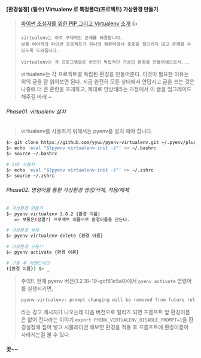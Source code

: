 #### [환경설정] (필수) Virtualenv 로 특정폴더(프로젝트) 가상환경 만들기

> [파이썬 초심자를 위한 PIP 그리고 Virtualenv 소개](https://medium.com/@dan_kim/%ED%8C%8C%EC%9D%B4%EC%8D%AC-%EC%B4%88%EC%8B%AC%EC%9E%90%EB%A5%BC-%EC%9C%84%ED%95%9C-pip-%EA%B7%B8%EB%A6%AC%EA%B3%A0-virtualenv-%EC%86%8C%EA%B0%9C-a53512fab3c2) :thumbsup:
>
> ```
> virtualenv는 아주 구체적인 문제를 해결합니다.
> 보통 여러개의 파이썬 프로젝트가 하나의 컴퓨터에서 충동을 일으키지 않고 존재할 수 있도록 도와줍니다.
> ```
>
> ```
> virtualenv는 각 프로그램별로 완전히 독립적인 가상의 환경을 만들어냄으로서...
> ```
>
> virtualenv는 각 프로젝트별 독립된 환경을 만들어준다.
> 이것이 필요한 이유는 위의 글을 잘 읽어보면 된다. 지금 완전히 모른 상태에서
> 안답시고 글을 쓰는 것은 나중에 더 큰 혼란을 초래하고, 제대로 안상태라는 가정에서
> 이 글을 업그레이드 해주길 바래 ~



###### Phase01.  virtualenv 설치

> virtualenv를 사용하기 위해서는 pyenv를 설치 해야 합니다.

```bash
$> git clone https://github.com/yyuu/pyenv-virtualenv.git ~/.pyenv/plugins/pyenv-virtualenv
$> echo 'eval "$(pyenv virtualenv-init -)"' >> ~/.bashrc
$> source ~/.bashrc

# zsh 사용시
$> echo 'eval "$(pyenv virtualenv-init -)"' >> ~/.zshrc
$> source ~/.zshrc
```



###### Phase02.  명령어를 통한 가상환경 생성/삭제, 적용/해제

```bash
# 가상환경 만들기
$> pyenv virtualenv 3.8.2 {환경 이름}
   => 보통은(정말?) 프로젝트 이름으로 환경이름을 만든다.

# 가상환경 삭제
$> pyenv virtualenv-delete {환경 이름}

# 가상환경 구동!!
$> pyenv activate {환경 이름}

# 구동 후 커맨드라인
({환경 이름}) $> _
```

> 주의!!. 현재 pyenv 버전(1.2.18-19-gcf81e5a0)에서 `pyenv activate` 명령어를
> 실행시키면,
>
> ```bash
> pyenv-virtualenv: prompt changing will be removed from future release. configure `export PYENV_VIRTUALENV_DISABLE_PROMPT=1' to simulate the behavior.` 
> ```
>
> 라는 경고 메시지가 나오는데 다음 버전으로 릴리즈 되면 프롬프트 앞 환경이름은 없어 진다라는 이야기  `export PYENV_VIRTUALENV_DISABLE_PROMPT=1`을 환경설정에 집어 넣고 시뮬레이션 해보면 환경을 적용 후 프롬프트에 환경이름이 사라지는걸 볼 수 있다.



#### 끗~~
